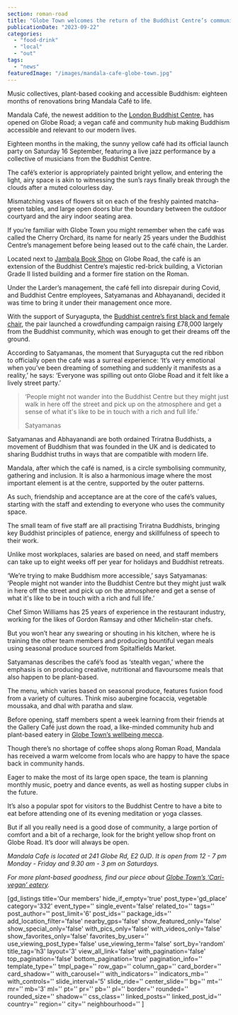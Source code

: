 ```yaml
---
section: roman-road
title: "Globe Town welcomes the return of the Buddhist Centre’s community café"
publicationDate: "2023-09-22"
categories: 
  - "food-drink"
  - "local"
  - "out"
tags: 
  - "news"
featuredImage: "/images/mandala-cafe-globe-town.jpg"
---
```


Music collectives, plant-based cooking and accessible Buddhism: eighteen months of renovations bring Mandala Café to life.

Mandala Café, the newest addition to the [London Buddhist Centre](https://romanroadlondon.com/london-buddhist-centre-east-london/), has opened on Globe Road; a vegan café and community hub making Buddhism accessible and relevant to our modern lives. 

Eighteen months in the making, the sunny yellow café had its official launch party on Saturday 16 September, featuring a live jazz performance by a collective of musicians from the Buddhist Centre. 

The café’s exterior is appropriately painted bright yellow, and entering the light, airy space is akin to witnessing the sun’s rays finally break through the clouds after a muted colourless day.

Mismatching vases of flowers sit on each of the freshly painted matcha-green tables, and large open doors blur the boundary between the outdoor courtyard and the airy indoor seating area. 

If you’re familiar with Globe Town you might remember when the café was called the Cherry Orchard, its name for nearly 25 years under the Buddhist Centre’s management before being leased out to the café chain, the Larder. 

Located next to [Jambala Book Shop](https://romanroadlondon.com/jambala-second-hand-bookshop/) on Globe Road, the café is an extension of the Buddhist Centre’s majestic red-brick building, a Victorian Grade II listed building and a former fire station on the Roman.

Under the Larder’s management, the café fell into disrepair during Covid, and Buddhist Centre employees, Satyamanas and Abhayanandi, decided it was time to bring it under their management once more. 

With the support of Suryagupta, the [Buddhist centre’s first black and female chair](https://romanroadlondon.com/london-buddhist-centre-suryagupta-interview/), the pair launched a crowdfunding campaign raising £78,000 largely from the Buddhist community, which was enough to get their dreams off the ground. 

According to Satyamanas, the moment that Suryagupta cut the red ribbon to officially open the café was a surreal experience: ‘It’s very emotional when you’ve been dreaming of something and suddenly it manifests as a reality,’ he says: ‘Everyone was spilling out onto Globe Road and it felt like a lively street party.’ 

> ‘People might not wander into the Buddhist Centre but they might just walk in here off the street and pick up on the atmosphere and get a sense of what it's like to be in touch with a rich and full life.’
> 
> Satyamanas

Satyamanas and Abhayanandi are both ordained Triratna Buddhists, a movement of Buddhism that was founded in the UK and is dedicated to sharing Buddhist truths in ways that are compatible with modern life. 

Mandala, after which the café is named, is a circle symbolising community, gathering and inclusion. It is also a harmonious image where the most important element is at the centre, supported by the outer patterns. 

As such, friendship and acceptance are at the core of the café’s values, starting with the staff and extending to everyone who uses the community space. 

The small team of five staff are all practising Triratna Buddhists, bringing key Buddhist principles of patience, energy and skillfulness of speech to their work. 

Unlike most workplaces, salaries are based on need, and staff members can take up to eight weeks off per year for holidays and Buddhist retreats. 

‘We’re trying to make Buddhism more accessible,’ says Satyamanas: ‘People might not wander into the Buddhist Centre but they might just walk in here off the street and pick up on the atmosphere and get a sense of what it's like to be in touch with a rich and full life.’ 

Chef Simon Williams has 25 years of experience in the restaurant industry, working for the likes of Gordon Ramsay and other Michelin-star chefs.

But you won’t hear any swearing or shouting in his kitchen, where he is training the other team members and producing bountiful vegan meals using seasonal produce sourced from Spitalfields Market. 

Satyamanas describes the café’s food as ‘stealth vegan,’ where the emphasis is on producing creative, nutritional and flavoursome meals that also happen to be plant-based. 

The menu, which varies based on seasonal produce, features fusion food from a variety of cultures. Think miso aubergine focaccia, vegetable moussaka, and dhal with paratha and slaw.

Before opening, staff members spent a week learning from their friends at the Gallery Café just down the road, a like-minded community hub and plant-based eatery in [Globe Town’s wellbeing mecca](https://romanroadlondon.com/globe-town-area-guide/). 

Though there’s no shortage of coffee shops along Roman Road, Mandala has received a warm welcome from locals who are happy to have the space back in community hands. 

Eager to make the most of its large open space, the team is planning monthly music, poetry and dance events, as well as hosting supper clubs in the future. 

It’s also a popular spot for visitors to the Buddhist Centre to have a bite to eat before attending one of its evening meditation or yoga classes. 

But if all you really need is a good dose of community, a large portion of comfort and a bit of a recharge, look for the bright yellow shop front on Globe Road. It’s door will always be open. 

_Mandala Cafe is located at 241 Globe Rd, E2 0JD_. _It is open from 12 - 7 pm Monday - Friday and 9.30 am - 3 pm on Saturdays._

_For more plant-based goodness, find our piece about_ [_Globe Town’s ‘Cari-vegan’ eatery_](https://romanroadlondon.com/vital-foodz-vegan-caribbean-restaurant-globe-town-opens/)_._ 

\[gd\_listings title='Our members' hide\_if\_empty='true' post\_type='gd\_place' category='332' event\_type='' single\_event='false' related\_to='' tags='' post\_author='' post\_limit='6' post\_ids='' package\_ids='' add\_location\_filter='false' nearby\_gps='false' show\_featured\_only='false' show\_special\_only='false' with\_pics\_only='false' with\_videos\_only='false' show\_favorites\_only='false' favorites\_by\_user='' use\_viewing\_post\_type='false' use\_viewing\_term='false' sort\_by='random' title\_tag='h3' layout='3' view\_all\_link='false' with\_pagination='false' top\_pagination='false' bottom\_pagination='true' pagination\_info='' template\_type='' tmpl\_page='' row\_gap='' column\_gap='' card\_border='' card\_shadow='' with\_carousel='' with\_indicators='' indicators\_mb='' with\_controls='' slide\_interval='5' slide\_ride='' center\_slide='' bg='' mt='' mr='' mb='3' ml='' pt='' pr='' pb='' pl='' border='' rounded='' rounded\_size='' shadow='' css\_class='' linked\_posts='' linked\_post\_id='' country='' region='' city='' neighbourhood='' \]
